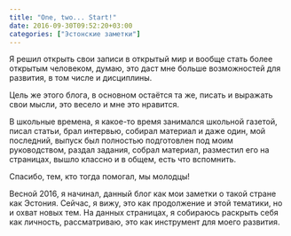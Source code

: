 ```yaml
---
title: "One, two... Start!"
date: 2016-09-30T09:52:20+03:00
categories: ["Эстонские заметки"]
---
```

Я решил открыть свои записи в открытый мир и вообще стать более открытым человеком, думаю, это даст мне больше возможностей для развития, в том числе и дисциплины.

<!--more-->

Цель же этого блога, в основном остаётся та же, писать и выражать свои мысли, это весело и мне это нравится. 

В школьные времена, я какое-то время занимался школьной газетой, писал статьи, брал интервью, собирал материал и даже один, мой последний, выпуск был полностью подготовлен под моим руководством, раздал задания, собрал материал, разместил его на страницах, 
вышло классно и в общем, есть что вспомнить. 

Спасибо, тем, кто тогда помогал, мы молодцы!

Весной 2016, я начинал, данный блог как мои заметки о такой стране как Эстония. Сейчас, я вижу, это как продолжение и этой тематики, но и охват новых тем. На данных страницах, я собираюсь раскрыть себя как личность, рассматриваю, это как инструмент для моего развития.
